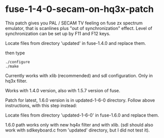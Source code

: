 # fuse-1-4-0-secam-on-hq3x-patch

This patch gives you PAL / SECAM TV feeling on fuse zx spectrum emulator,
that is scanlines plus "out of synchronization" effect. 
Level of synchronization can be set up by F11 and F12 keys.

Locate files from directory 'updated' in fuse-1.4.0 and replace them.

then type

    ./configure
    ./make
   
Currently works with xlib (recommended) and sdl configuration.
Only in hq3x filter.

Works with 1.4.0 version, also with 1.5.7 version of fuse.

Patch for latest, 1.6.0 version is in updated-1-6-0 directory.
Follow above instructions, with this step instead:

Locate files from directory 'updated-1-6-0' in fuse-1.6.0 and replace them.

1.6.0 path works only with new hq4x filter and with xlib.
(sdl should also work with sdlkeyboard.c from 'updated' directory,
but I did not test it).
